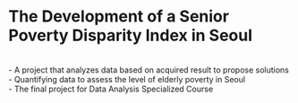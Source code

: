 # The Development of a Senior Poverty Disparity Index in Seoul<br>
<br>
- A project that analyzes data based on acquired result to propose solutions<br>
- Quantifying data to assess the level of elderly poverty in Seoul<br>
- The final project for Data Analysis Specialized Course<br>

